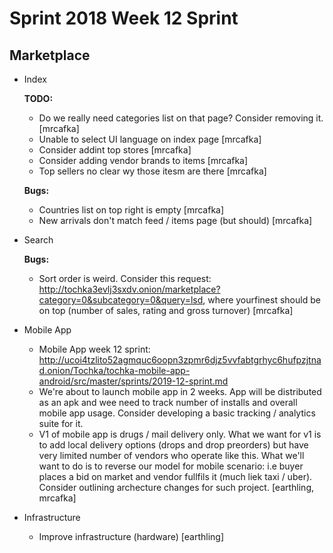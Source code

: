 # Sprint 2018 Week 12 Sprint

## Marketplace

- Index

  **TODO:**

  - Do we really need categories list on that page? Consider removing it. [mrcafka]
  - Unable to select UI language on index page [mrcafka]
  - Consider addint top stores [mrcafka]
  - Consider adding vendor brands to items [mrcafka]
  - Top sellers no clear wy those itesm are there [mrcafka]

  **Bugs:**

  - Countries list on top right is empty [mrcafka]
  - New arrivals don't match feed / items page (but should) [mrcafka]

- Search

  **Bugs:**

  - Sort order is weird. Consider this request: http://tochka3evlj3sxdv.onion/marketplace?category=0&subcategory=0&query=lsd, where yourfinest should be on top (number of sales, rating and gross turnover) [mrcafka]

- Mobile App

  - Mobile App week 12 sprint: http://ucoi4tzlito52agmquc6oopn3zpmr6djz5vvfabtgrhyc6hufpzjtnad.onion/Tochka/tochka-mobile-app-android/src/master/sprints/2019-12-sprint.md
  - We're about to launch mobile app in 2 weeks. App will be distributed as an apk and wee need to track number of installs and overall mobile app usage. Consider developing a basic tracking / analytics suite for it.
  - V1 of mobile app is drugs / mail delivery only. What we want for v1 is to add local delivery options (drops and drop preorders) but have very limited number of vendors who operate like this. What we'll want to do is to reverse our model for mobile scenario: i.e buyer places a bid on market and vendor fullfils it (much liek taxi / uber). Consider outlining archecture changes for such project. [earthling, mrcafka]

- Infrastructure

  - Improve infrastructure (hardware) [earthling]
